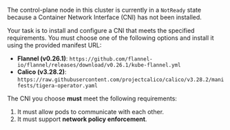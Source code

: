 The control-plane node in this cluster is currently in a `NotReady` state because a Container Network Interface (CNI) has not been installed.

Your task is to install and configure a CNI that meets the specified requirements. You must choose one of the following options and install it using the provided manifest URL:

*   **Flannel (v0.26.1)**: `https://github.com/flannel-io/flannel/releases/download/v0.26.1/kube-flannel.yml`
*   **Calico (v3.28.2)**: `https://raw.githubusercontent.com/projectcalico/calico/v3.28.2/manifests/tigera-operator.yaml`

The CNI you choose **must** meet the following requirements:

1.  It must allow pods to communicate with each other.
2.  It must support **network policy enforcement**.
